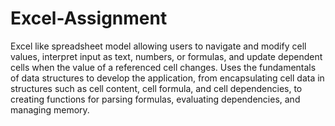 # Excel-Assignment
Excel like spreadsheet model allowing users to navigate and modify cell values, interpret input as text, numbers, or formulas, and update dependent cells when the value of a referenced cell changes.
Uses the fundamentals of data structures to develop the application, from encapsulating cell data in structures such as cell content, cell formula, and cell dependencies, to creating functions for parsing formulas, evaluating dependencies, and managing memory. 
